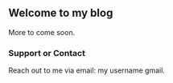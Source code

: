 ## Welcome to my blog

More to come soon. 

### Support or Contact

Reach out to me via email: my username <at> gmail. 
